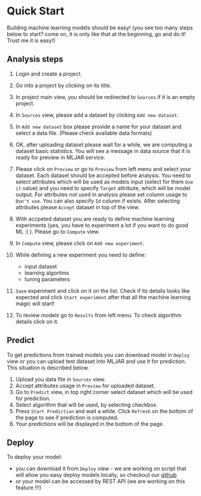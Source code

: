 # Quick Start

Building machine learning models should be easy! (you see too many steps below to start? come on, it is only like that at the beginning, go and do it! Trust me it is easy!)

## Analysis steps

 1. Login and create a project.
 2. Go into a project by clicking on its title.
 3. In project main view, you should be redirected to `Sources` if it is an empty project.
 4. In `Sources` view, please add a dataset by clicking `Add new dataset`.
 5. In `Add new dataset` box please provide a name for your dataset and select a data file. (Please check available data formats)
 6. OK, after uploading dataset please wait for a while, we are computing a dataset basic statistics. You will see a message in data source that it is ready for preview in MLJAR service.
 7. Please click on `Preview` or go to `Preview` from left menu and select your dataset. Each dataset should be accepted before analysis. You need to select attributes which will be used as models input (select for them `Use it` value) and you need to specify `Target` attribute, which will be model output. For attributes not used in analysis please set column usage to `Don't use`. You can also specify `Id` column if exists. After selecting attributes please `Accept` dataset in top of the view.
 8. With accpeted dataset you are ready to define machine learning experiments (yes, you have to experiment a lot if you want to do good ML :) ). Please go to `Compute` view.
 9. In `Compute` view, please click on `Add new experiment`.
 10. While defining a new experiment you need to define:
      * input dataset
      * learning algoritms
      * tuning parameters

 11. `Save` experiment and click on it on the list. Check if its details looks like expected and click `Start experiment` after that all the machine learning magic will start!
 12. To review models go to `Results` from left menu. To check algorithm details click on it.


## Predict

To get predictions from trained models you can download model in `Deploy` view or you can upload test dataset into MLJAR and use it for prediction. This situation is described below.

 1. Upload you data file in `Sources` view.
 2. Accept attributes usage in `Preview` for uploaded dataset.
 3. Go to `Predict` view, in top right corner select dataset which will be used for prediction.
 4. Select algorithm that will be used, by selecting checkbox.
 5. Press `Start Prediction` and wait a while. Click `Refresh` on the bottom of the page to see if prediction is computed.
 6. Your predictions will be displayed in the bottom of the page.

## Deploy

To deploy your model:

 - you can download it from `Deploy` view - we are working on script that will allow you easy deploy models locally, so checkout our [github](https://github.com/mljar)
 - or your model can be accessed by REST API (we are working on this feature !!!)
